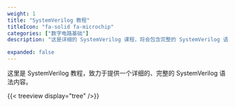 ```yaml
---
weight: 1
title: "SystemVerilog 教程"
titleIcon: "fa-solid fa-microchip"
categories: ["数字电路基础"]
description: "这是详细的 SystemVerilog 课程，将会包含完整的 SystemVerilog 语法内容。"

expanded: false
---
```



这里是 SystemVerilog 教程，致力于提供一个详细的、完整的 SystemVerilog 语法内容。



{{< treeview
  display="tree"
/>}}
